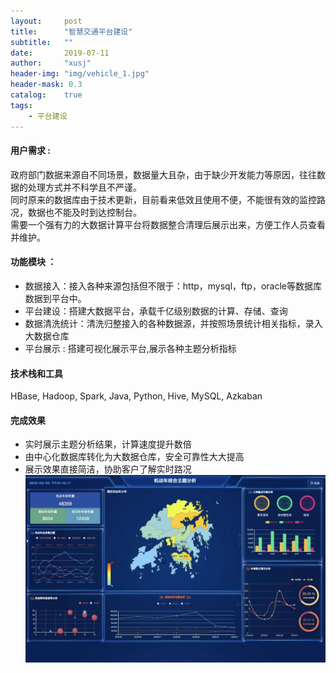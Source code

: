 ```yaml
---
layout:     post
title:      "智慧交通平台建设"
subtitle:   ""
date:       2019-07-11
author:     "xusj"
header-img: "img/vehicle_1.jpg"
header-mask: 0.3
catalog:    true
tags:
    - 平台建设
---
```


#### 用户需求 :

政府部门数据来源自不同场景，数据量大且杂，由于缺少开发能力等原因，往往数据的处理方式并不科学且不严谨。   
同时原来的数据库由于技术更新，目前看来低效且使用不便，不能很有效的监控路况，数据也不能及时到达控制台。  
需要一个强有力的大数据计算平台将数据整合清理后展示出来，方便工作人员查看并维护。  

#### 功能模块 ：
* 数据接入：接入各种来源包括但不限于：http，mysql，ftp，oracle等数据库数据到平台中。
* 平台建设：搭建大数据平台，承载千亿级别数据的计算、存储、查询
* 数据清洗统计：清洗归整接入的各种数据源，并按照场景统计相关指标，录入大数据仓库
* 平台展示 : 搭建可视化展示平台,展示各种主题分析指标

#### 技术栈和工具

HBase, Hadoop, Spark, Java, Python, Hive, MySQL, Azkaban

#### 完成效果
* 实时展示主题分析结果，计算速度提升数倍
* 由中心化数据库转化为大数据仓库，安全可靠性大大提高
* 展示效果直接简洁，协助客户了解实时路况
![](/img/vehicle_1.jpg) 
